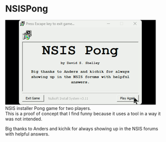 # NSISPong
![NSISPong](NSISPong.gif)  
NSIS installer Pong game for two players.  
This is a proof of concept that I find funny because it uses a tool in a way it was not intended.
  
Big thanks to Anders and kichik for always showing up in the NSIS forums with helpful answers.
